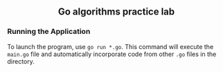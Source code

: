 <br />
<div>
<h2 align="center">Go algorithms practice lab</h2>
</div>

### Running the Application

To launch the program, use `go run *.go`. This command will execute the `main.go` file and automatically incorporate code from other `.go` files in the directory.

